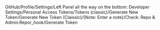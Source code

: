 

GitHub/Profile/Settings/Left Panel all the way on the bottom:  Developer Settings/Personal Access Tokens/Tokens (classic)/Generate New Token/Generate New Token (Claissic)/{Note:  Enter a note}/Check: Repo &  Admin:Repor_hook/Generate Token
